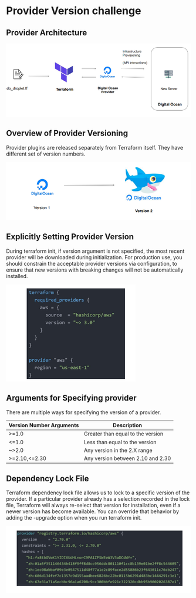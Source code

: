 
# Provider Version challenge  

## Provider Architecture

![MY Image](images/provider1.png)

## Overview of Provider Versioning

Provider plugins are released separately from Terraform itself.
They have different set of version numbers.

![MY Image](images/provider2.png)

## Explicitly Setting Provider Version

During terraform init, if version argument is not specified, the most recent provider will be
downloaded during initialization.
For production use, you should constrain the acceptable provider versions via configuration, to
ensure that new versions with breaking changes will not be automatically installed.

![MY Image](images/provider3.png)

## Arguments for Specifying provider

There are multiple ways for specifying the version of a provider.

| Version Number Arguments  | Description |
|---------------------------|-------------|
| >=1.0 | Greater than equal to the version|
| <=1.0 | Less than equal to the version|
| ~>2.0 | Any version in the 2.X range|
| >=2.10,<=2.30  | Any version between 2.10 and 2.30|

## Dependency Lock File
Terraform dependency lock file allows us to lock to a specific version of the provider.
If a particular provider already has a selection recorded in the lock file, Terraform will always
re-select that version for installation, even if a newer version has become available.
You can override that behavior by adding the -upgrade option when you run terraform init.

![MY Image](images/provider4.png)